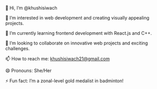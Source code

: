👋 Hi, I’m @khushisiwach

👀 I’m interested in web development and creating visually appealing projects.

🌱 I’m currently learning frontend development with React.js and C++.

💞️ I’m looking to collaborate on innovative web projects and exciting challenges.

📫 How to reach me: khushisiwach21@gmail.com

😄 Pronouns: She/Her

⚡ Fun fact: I’m a zonal-level gold medalist in badminton!
